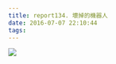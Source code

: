```yaml
---
title: report134. 壞掉的機器人
date: 2016-07-07 22:10:44
tags:
---
```

![](https://i.loli.net/2017/12/25/5a410cdd6a9c7.jpg)
